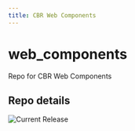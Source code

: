 ```yaml
---
title: CBR Web Components
---
```


# web_components
Repo for CBR Web Components


## Repo details

![Current Release](https://img.shields.io/badge/release-v0.2.3-blue)

